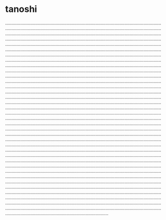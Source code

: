 # tanoshi
..................................................................................................................................................................................................................................................................................................................................................................................................................................................................................................................................................................................................................................................................................................................................................................................................................................................................................................................................................................................................................................................................................................................................................................................................................................................................................................................................................................................................................................................................................................................................................................................................................................................................................................................................................................................................................................................................................................................................................................................................................................................................................................................................................................................................................................................................................................................................................................................................................................................................................................................................................................................................................................................................................................................................................................................................................................................................................................................................................................................................................................................................................................................................................................................................................................................................................................................................................................................................................................................................................................................................................................................................................................................................................................................................................................................................................................................................................................................................................................................................................................................................................................................................................................................................................................................................................................................................................................................................................................................................................................................................................................................................................................................................................................................................